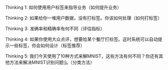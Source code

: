 Thinking 1: 如何使用用户标签来指导业务（如何提升业务）    

Thinking 2: 如果给你一堆用户数据，没有打标签。你该如何处理（如何打标签）    

Thinking 3: 准确率和精确率有何不同（评估指标）    

Thinking 4: 如果你使用大众点评，想要给某个餐厅打标签。这时系统可以自动提示一些标签，你会如何设计（标签推荐）    

Thinking 5: 我们今天使用了10种方式来解MNIST，这些方法有何不同？你还有其他方法来解决MNIST识别问题么（分类方法）    



